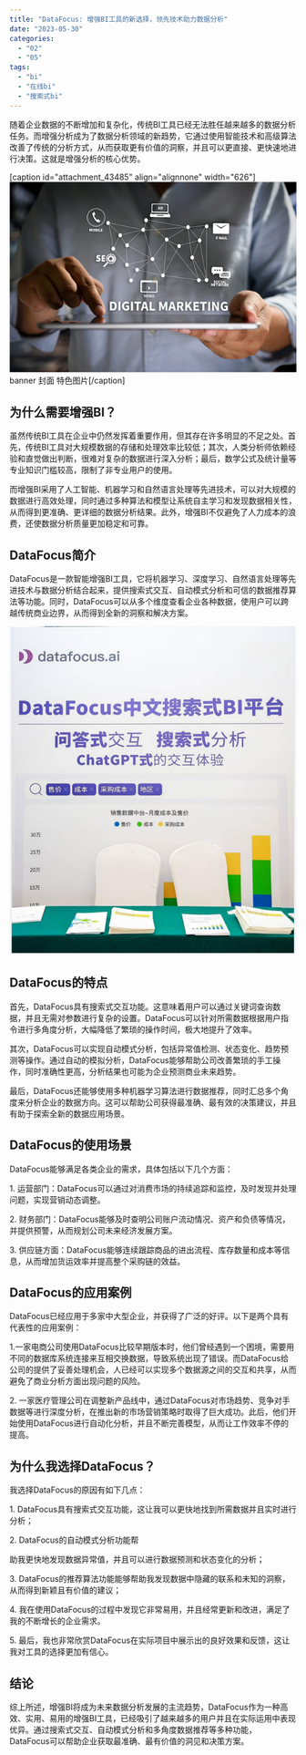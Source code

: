 ```yaml
---
title: "DataFocus: 增强BI工具的新选择，领先技术助力数据分析"
date: "2023-05-30"
categories: 
  - "02"
  - "05"
tags: 
  - "bi"
  - "在线bi"
  - "搜索式bi"
---
```


随着企业数据的不断增加和复杂化，传统BI工具已经无法胜任越来越多的数据分析任务。而增强分析成为了数据分析领域的新趋势，它通过使用智能技术和高级算法改善了传统的分析方式，从而获取更有价值的洞察，并且可以更直接、更快速地进行决策。这就是增强分析的核心优势。

\[caption id="attachment\_43485" align="alignnone" width="626"\]![数字营销03.png](images/1659967205-03-png.png) banner 封面 特色图片\[/caption\]

## 为什么需要增强BI？

虽然传统BI工具在企业中仍然发挥着重要作用，但其存在许多明显的不足之处。首先，传统BI工具对大规模数据的存储和处理效率比较低；其次，人类分析师依赖经验和直觉做出判断，很难对复杂的数据进行深入分析；最后，数学公式及统计量等专业知识门槛较高，限制了非专业用户的使用。

而增强BI采用了人工智能、机器学习和自然语言处理等先进技术，可以对大规模的数据进行高效处理，同时通过多种算法和模型让系统自主学习和发现数据相关性，从而得到更准确、更详细的数据分析结果。此外，增强BI不仅避免了人力成本的浪费，还使数据分析质量更加稳定和可靠。

## DataFocus简介

DataFocus是一款智能增强BI工具，它将机器学习、深度学习、自然语言处理等先进技术与数据分析结合起来，提供搜索式交互、自动模式分析和可信的数据推荐算法等功能。同时，DataFocus可以从多个维度查看企业各种数据，使用户可以跨越传统商业边界，从而得到全新的洞察和解决方案。

![](images/1684995450-DataFocus%E5%B1%95%E4%BD%8D.jpg)

## DataFocus的特点

首先，DataFocus具有搜索式交互功能。这意味着用户可以通过关键词查询数据，并且无需对参数进行复杂的设置。DataFocus可以针对所需数据根据用户指令进行多角度分析，大幅降低了繁琐的操作时间，极大地提升了效率。

其次，DataFocus可以实现自动模式分析，包括异常值检测、状态变化、趋势预测等操作。通过自动的模拟分析，DataFocus能够帮助公司改善繁琐的手工操作，同时准确性更高，分析结果也可能为企业预测商业未来趋势。

最后，DataFocus还能够使用多种机器学习算法进行数据推荐，同时汇总多个角度来分析企业的数据方向。这可以帮助公司获得最准确、最有效的决策建议，并且有助于探索全新的数据应用场景。

## DataFocus的使用场景

DataFocus能够满足各类企业的需求，具体包括以下几个方面：

1\. 运营部门：DataFocus可以通过对消费市场的持续追踪和监控，及时发现并处理问题，实现营销动态调整。

2\. 财务部门：DataFocus能够及时查明公司账户流动情况、资产和负债等情况，并提供预警，从而规划公司未来经济发展方案。

3\. 供应链方面：DataFocus能够连续跟踪商品的进出流程、库存数量和成本等信息，从而增加货运效率并提高整个采购链的效益。

## DataFocus的应用案例

DataFocus已经应用于多家中大型企业，并获得了广泛的好评。以下是两个具有代表性的应用案例：

1.一家电商公司使用DataFocus比较早期版本时，他们曾经遇到一个困境，需要用不同的数据库系统连接来互相交换数据，导致系统出现了错误。而DataFocus给公司的提供了妥善处理机会，人已经可以实现多个数据源之间的交互和共享，从而避免了商业分析方面出现问题的风险。

2\. 一家医疗管理公司在调整新产品线中，通过DataFocus对市场趋势、竞争对手数据等进行深度分析，在推出新的市场营销策略时取得了巨大成功。此后，他们开始使用DataFocus进行自动化分析，并且不断完善模型，从而让工作效率不停的提高。

## 为什么我选择DataFocus？

我选择DataFocus的原因有如下几点：

1\. DataFocus具有搜索式交互功能，这让我可以更快地找到所需数据并且实时进行分析；

2\. DataFocus的自动模式分析功能帮

助我更快地发现数据异常值，并且可以进行数据预测和状态变化的分析；

3\. DataFocus的推荐算法功能能够帮助我发现数据中隐藏的联系和未知的洞察，从而得到新颖且有价值的建议；

4\. 我在使用DataFocus的过程中发现它非常易用，并且经常更新和改进，满足了我的不断增长的企业需求。

5\. 最后，我也非常欣赏DataFocus在实际项目中展示出的良好效果和反馈，这让我对工具的选择更加有信心。

## 结论

综上所述，增强BI将成为未来数据分析发展的主流趋势，DataFocus作为一种高效、实用、易用的增强BI工具，已经吸引了越来越多的用户并且在实际运用中表现优异。通过搜索式交互、自动模式分析和多角度数据推荐等多种功能，DataFocus可以帮助企业获取最准确、最有价值的洞见和决策方案。
